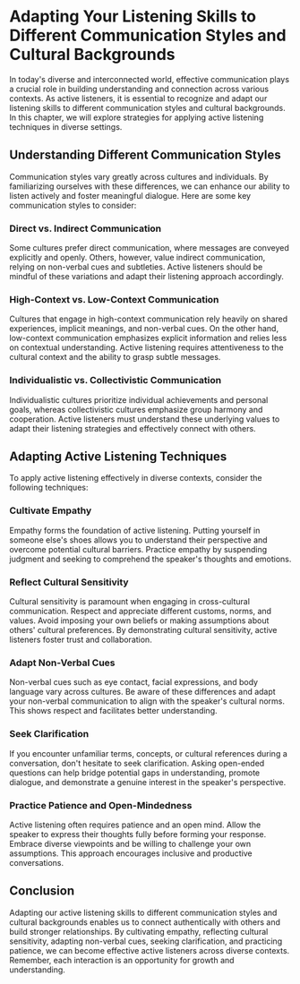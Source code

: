 Adapting Your Listening Skills to Different Communication Styles and Cultural Backgrounds
=====================================================================================================================================================

In today's diverse and interconnected world, effective communication plays a crucial role in building understanding and connection across various contexts. As active listeners, it is essential to recognize and adapt our listening skills to different communication styles and cultural backgrounds. In this chapter, we will explore strategies for applying active listening techniques in diverse settings.

Understanding Different Communication Styles
--------------------------------------------

Communication styles vary greatly across cultures and individuals. By familiarizing ourselves with these differences, we can enhance our ability to listen actively and foster meaningful dialogue. Here are some key communication styles to consider:

### Direct vs. Indirect Communication

Some cultures prefer direct communication, where messages are conveyed explicitly and openly. Others, however, value indirect communication, relying on non-verbal cues and subtleties. Active listeners should be mindful of these variations and adapt their listening approach accordingly.

### High-Context vs. Low-Context Communication

Cultures that engage in high-context communication rely heavily on shared experiences, implicit meanings, and non-verbal cues. On the other hand, low-context communication emphasizes explicit information and relies less on contextual understanding. Active listening requires attentiveness to the cultural context and the ability to grasp subtle messages.

### Individualistic vs. Collectivistic Communication

Individualistic cultures prioritize individual achievements and personal goals, whereas collectivistic cultures emphasize group harmony and cooperation. Active listeners must understand these underlying values to adapt their listening strategies and effectively connect with others.

Adapting Active Listening Techniques
------------------------------------

To apply active listening effectively in diverse contexts, consider the following techniques:

### Cultivate Empathy

Empathy forms the foundation of active listening. Putting yourself in someone else's shoes allows you to understand their perspective and overcome potential cultural barriers. Practice empathy by suspending judgment and seeking to comprehend the speaker's thoughts and emotions.

### Reflect Cultural Sensitivity

Cultural sensitivity is paramount when engaging in cross-cultural communication. Respect and appreciate different customs, norms, and values. Avoid imposing your own beliefs or making assumptions about others' cultural preferences. By demonstrating cultural sensitivity, active listeners foster trust and collaboration.

### Adapt Non-Verbal Cues

Non-verbal cues such as eye contact, facial expressions, and body language vary across cultures. Be aware of these differences and adapt your non-verbal communication to align with the speaker's cultural norms. This shows respect and facilitates better understanding.

### Seek Clarification

If you encounter unfamiliar terms, concepts, or cultural references during a conversation, don't hesitate to seek clarification. Asking open-ended questions can help bridge potential gaps in understanding, promote dialogue, and demonstrate a genuine interest in the speaker's perspective.

### Practice Patience and Open-Mindedness

Active listening often requires patience and an open mind. Allow the speaker to express their thoughts fully before forming your response. Embrace diverse viewpoints and be willing to challenge your own assumptions. This approach encourages inclusive and productive conversations.

Conclusion
----------

Adapting our active listening skills to different communication styles and cultural backgrounds enables us to connect authentically with others and build stronger relationships. By cultivating empathy, reflecting cultural sensitivity, adapting non-verbal cues, seeking clarification, and practicing patience, we can become effective active listeners across diverse contexts. Remember, each interaction is an opportunity for growth and understanding.
